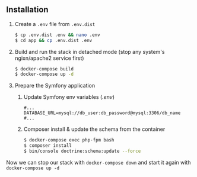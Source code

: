 ## Installation

1. Create a `.env` file from `.env.dist` 

    ```sh
    $ cp .env.dist .env && nano .env
    $ cd app && cp .env.dist .env
    ```

2. Build and run the stack in detached mode (stop any system's ngixn/apache2 service first)

    ```sh
    $ docker-compose build
    $ docker-compose up -d
    ```

3. Prepare the Symfony application
    1. Update Symfony env variables (*.env*)

        ```
        #...
        DATABASE_URL=mysql://db_user:db_password@mysql:3306/db_name
        #...
        ```

    2. Composer install & update the schema from the container

        ```sh
        $ docker-compose exec php-fpm bash
        $ composer install
        $ bin/console doctrine:schema:update --force
        ```

Now we can stop our stack with `docker-compose down` and start it again with `docker-compose up -d`